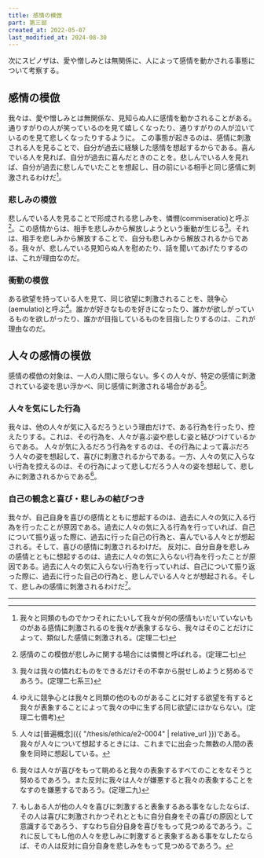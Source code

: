 ```yaml
---
title: 感情の模倣
part: 第三部
created_at: 2022-05-07
last_modified_at: 2024-08-30
---
```


次にスピノザは、愛や憎しみとは無関係に、人によって感情を動かされる事態について考察する。

## 感情の模倣

我々は、愛や憎しみとは無関係な、見知らぬ人に感情を動かされることがある。通りすがりの人が笑っているのを見て嬉しくなったり、通りすがりの人が泣いているのを見て悲しくなったりするように。
この事態が起きるのは、感情に刺激される人を見ることで、自分が過去に経験した感情を想起するからである。喜んでいる人を見れば、自分が過去に喜んだときのことを。悲しんでいる人を見れば、自分が過去に悲しんでいたことを想起し、目の前にいる相手と同じ感情に刺激されるわけだ[^ref1-1]。

[^ref1-1]:我々と同類のものでかつそれにたいして我々が何の感情もいだいていないものがある感情に刺激されるのを我々が表象するなら、我々はそのことだけによって、類似した感情に刺激される。(定理二七)

### 悲しみの模倣

悲しんでいる人を見ることで形成される悲しみを、憐憫(commiseratio)と呼ぶ[^ref2-1]。この感情からは、相手を悲しみから解放しようという衝動が生じる[^ref2-2]。それは、相手を悲しみから解放することで、自分も悲しみから解放されるからである。我々が、悲しんでいる見知らぬ人を慰めたり、話を聞いてあげたりするのは、これが理由なのだ。

[^ref2-1]:感情のこの模倣が悲しみに関する場合には憐憫と呼ばれる。(定理二七)

[^ref2-2]:我々は我々の憐れむものをできるだけその不幸から脱せしめようと努めるであろう。(定理二七系三)

### 衝動の模倣

ある欲望を持っている人を見て、同じ欲望に刺激されることを、競争心(aemulatio)と呼ぶ[^ref3-1]。誰かが好きなものを好きになったり、誰かが欲しがっているものを欲しがったり、誰かが目指しているものを目指したりするのは、これが理由なのだ。

[^ref3-1]:ゆえに競争心とは我々と同類の他のものがあることに対する欲望を有すると我々が表象することによって我々の中に生ずる同じ欲望にほかならない。(定理二七備考) 

## 人々の感情の模倣

感情の模倣の対象は、一人の人間に限らない。多くの人々が、特定の感情に刺激されている姿を思い浮かべ、同じ感情に刺激される場合がある[^ref4-0]。

[^ref4-0]:人々は[普遍概念]({{ "/thesis/ethica/e2-0004" | relative_url }})である。我々が人々について想起するときには、これまでに出会った無数の人間の表象を同時に想起している。

### 人々を気にした行為

我々は、他の人々が気に入るだろうという理由だけで、ある行為を行ったり、控えたりする。これは、その行為を、人々が喜ぶ姿や悲しむ姿と結びつけているからである。
人々が気に入るだろう行為をするのは、その行為によって喜ぶだろう人々の姿を想起して、喜びに刺激されるからである。一方、人々の気に入らない行為を控えるのは、その行為によって悲しむだろう人々の姿を想起して、悲しみに刺激されるからである[^ref4-1]。

[^ref4-1]:我々は人々が喜びをもって眺めると我々の表象するすべてのことをなそうと努めるであろう。また反対に我々は人々が嫌悪すると我々の表象することをなすのを嫌悪するであろう。(定理二九)

### 自己の観念と喜び・悲しみの結びつき

我々が、自己自身を喜びの感情とともに想起するのは、過去に人々の気に入る行為を行ったことが原因である。過去に人々の気に入る行為を行っていれば、自己について振り返った際に、過去に行った自己の行為と、喜んでいる人々とが想起される。そして、喜びの感情に刺激されるわけだ。
反対に、自分自身を悲しみの感情とともに想起するのは、過去に人々の気に入らない行為を行ったことが原因である。過去に人々の気に入らない行為を行っていれば、自己について振り返った際に、過去に行った自己の行為と、悲しんでいる人々とが想起される。そして、悲しみの感情に刺激されるわけだ[^ref5-1]。

[^ref5-1]:もしある人が他の人々を喜びに刺激すると表象するある事をなしたならば、その人は喜びに刺激されかつそれとともに自分自身をその喜びの原因として意識するであろう、すなわち自分自身を喜びをもって見つめるであろう。これに反してもし他の人々を悲しみに刺激すると表象するある事をなしたならば、その人は反対に自分自身を悲しみをもって見つめるであろう。

---
